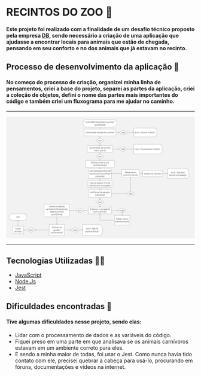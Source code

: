 # RECINTOS DO ZOO 🦓

#### Este projeto foi realizado com a finalidade de um desafio técnico proposto pela empresa [DB](https://www.linkedin.com/company/dbserver/), sendo necessário a criação de uma aplicação que ajudasse a encontrar locais para animais que estão de chegada, pensando em seu conforto e no dos animais que já estavam no recinto.

## Processo de desenvolvimento da aplicação 🧐

#### No começo do processo de criação, organizei minha linha de pensamentos, criei a base do projeto, separei as partes da aplicação, criei a coleção de objetos, defini o nome das partes mais importantes do código e também criei um fluxograma para me ajudar no caminho.

***

![web](https://github.com/JonathanMacedo/desafio-JonathanMacedo-2024/blob/main/src/images/fluxograma.jpg)


*** 

## Tecnologias Utilizadas 🐱‍🏍

* [JavaScript]()
* [Node.Js]()
* [Jest]()



## Dificuldades encontradas 🤯

#### Tive algumas dificuldades nesse projeto, sendo elas: 
* Lidar com o processamento de dados e as variáveis do código.
* Fiquei preso em uma parte em que analisava se os animais carnívoros estavam em um ambiente correto para eles.
* E sendo a minha maior de todas, foi usar o Jest. Como nunca havia tido contato com ele, precisei quebrar a cabeça para usá-lo, procurando em fóruns, documentações e vídeos na internet.

